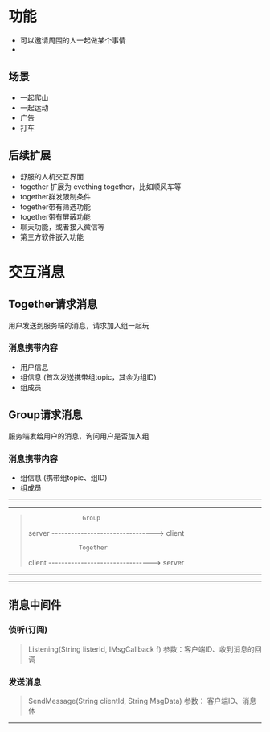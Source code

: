 
# 功能
 * 可以邀请周围的人一起做某个事情
 * 

## 场景
 * 一起爬山
 * 一起运动
 * 广告
 * 打车

## 后续扩展
 * 舒服的人机交互界面
 * together 扩展为 evething together，比如顺风车等
 * together群发限制条件
 * together带有筛选功能
 * together带有屏蔽功能
 * 聊天功能，或者接入微信等
 * 第三方软件嵌入功能




# 交互消息
## Together请求消息
  用户发送到服务端的消息，请求加入组一起玩
### 消息携带内容
 * 用户信息
 * 组信息 (首次发送携带组topic，其余为组ID)
 * 组成员

## Group请求消息
   服务端发给用户的消息，询问用户是否加入组
### 消息携带内容
 * 组信息 (携带组topic、组ID)
 * 组成员

* * * *
* * * *
>                    Group
>server   -------------------------------->   client
>
>                   Together
>client   -------------------------------->   server

* * * *
* * * *


## 消息中间件
### 侦听(订阅)         
> Listening(String listerId, IMsgCallback f)
> 参数：客户端ID、收到消息的回调

### 发送消息
> SendMessage(String clientId, String MsgData)
> 参数： 客户端ID、消息体

* * * *

